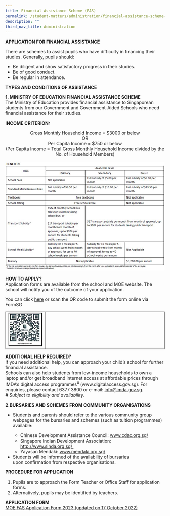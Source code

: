```yaml
---
title: Financial Assistance Scheme (FAS)
permalink: /student-matters/administration/financial-assistance-scheme-fas/
description: ""
third_nav_title: Administration
---
```

<p><strong>APPLICATION FOR FINANCIAL ASSISTANCE</strong></p>
<p>There are schemes to assist pupils who have difficulty in financing their studies. Generally, pupils should:&nbsp;</p>
<ul>
<li>Be diligent and show satisfactory progress in their studies.&nbsp;</li>
<li>Be of good conduct.</li>
<li>Be regular in attendance.&nbsp;</li>
</ul>
<p><strong>TYPES AND CONDITIONS OF ASSISTANCE</strong>&nbsp;</p>
<p><strong>1. MINISTRY OF EDUCATION FINANCIAL ASSISTANCE SCHEME<br /></strong>The Ministry of Education provides financial assistance to Singaporean students from our Government and Government-Aided Schools who need financial assistance for their studies.</p>
<p><strong>INCOME CRITERION:</strong></p>
<p style="text-align: center;">Gross Monthly Household Income = $3000 or below<br />OR<br />Per Capita Income = $750 or below<br />(Per Capita Income = Total Gross Monthly Household Income divided by the No. of Household Members)</p>
<img src="/images/fas.jpg">
<p><strong>HOW TO APPLY?<br /></strong>Application forms are available from the school and MOE website. The school will notify you of the outcome of your application.</p>
<p>You can click <a href="https://go.gov.sg/moe-efas" target="">here</a>&nbsp;or scan the QR code to submit the form online via FormSG</p>
<table style="border-collapse: collapse; width: 100%;" border="1">
<tbody>
<tr>
<td style="width: 25%;"><img src="/images/fasqr.jpg"></td>
<td style="width: 75%;">&nbsp;</td>
</tr>
</tbody>
</table>
<p><strong>ADDITIONAL HELP REQUIRED?<br /></strong>If you need additional help, you can approach your child&rsquo;s school for further financial assistance.<br />Schools can also help students from low-income households to own a laptop and/or get broadband internet access at affordable prices through IMDA&rsquo;s digital access programmes<sup>#&nbsp;</sup>(www.digitalaccess.gov.sg). For enquiries, please contact 6377 3800 or e-mail: <a href="mailto:info@imda.gov.sg">info@imda.gov.sg</a>.<br /><em># Subject to eligibility and availability.</em></p>
<p><strong>2.BURSARIES AND SCHEMES FROM COMMUNITY ORGANISATIONS</strong></p>
<ul>
<li>Students and parents should refer to the various community group webpages for the bursaries and schemes (such as tuition programmes) available:</li>
<ul>
<li>Chinese Development Assistance Council: <a href="http://www.cdac.org.sg/" target="">www.cdac.org.sg/</a></li>
<li>Singapore Indian Development Association: <a href="http://www.sinda.org.sg/" target="">http://www.sinda.org.sg/&nbsp;</a></li>
<li>Yayasan Mendaki: <a href="http://www.mendaki.org.sg/" target="">www.mendaki.org.sg/</a></li>
</ul>
<li>Students will be informed of the availability of bursaries upon&nbsp;confirmation from respective organisations.</li>
</ul>
<p><strong>PROCEDURE FOR APPLICATION</strong></p>
<ol>
<li>Pupils are to approach the Form Teacher or Office Staff for&nbsp;application forms.&nbsp;</li>
<li>Alternatively, pupils may be identified by teachers.</li>
</ol>
<p><strong>APPLICATION FORM<br /></strong><a href="/file/MOE%20FAS%20Application%20Form%202023%20updated%2017102022.pdf" target="_blank" rel="noopener">MOE FAS Application Form 2023 (updated on 17 October 2022)</a>&nbsp;</p>